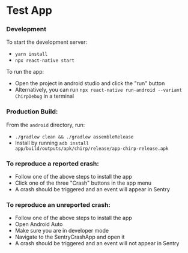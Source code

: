 # Test App


### Development

To start the development server:
- `yarn install`
- `npx react-native start`

To run the app:
- Open the project in android studio and click the "run" button
- Alternatively, you can run `npx react-native run-android --variant ChirpDebug` in a terminal

### Production Build:

From the `android` directory, run:
- `./gradlew clean && ./gradlew assembleRelease`
- Install by running `adb install app/build/outputs/apk/chirp/release/app-chirp-release.apk`


### To reproduce a reported crash:
- Follow one of the above steps to install the app
- Click one of the three "Crash" buttons in the app menu
- A crash should be triggered and an event will appear in Sentry

### To reproduce an unreported crash:   
- Follow one of the above steps to install the app
- Open Android Auto
- Make sure you are in developer mode
- Navigate to the SentryCrashApp and open it
- A crash should be triggered and an event will not appear in Sentry
